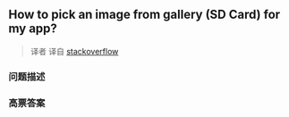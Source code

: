 ## How to pick an image from gallery (SD Card) for my app?

> 译者 译自 [stackoverflow](http://stackoverflow.com/questions/2507898/how-to-pick-an-image-from-gallery-sd-card-for-my-app) 

### 问题描述 

### 高票答案 

